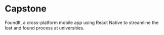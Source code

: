 # Capstone
FoundIt, a cross-platform mobile app using React Native to streamline the lost and found process at universities.
